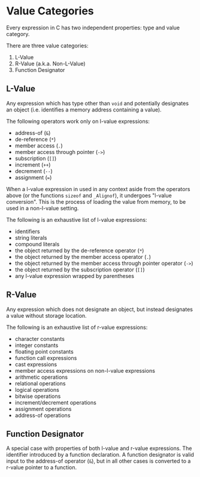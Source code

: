 # Value Categories

Every expression in C has two independent properties: type and value category.

There are three value categories:
1. L-Value
2. R-Value (a.k.a. Non-L-Value)
3. Function Designator

## L-Value

Any expression which has type other than `void` and potentially designates an object (i.e. identifies a memory address containing a value).

The following operators work only on l-value expressions:
- address-of (`&`)
- de-reference (`*`)
- member access (`.`)
- member access through pointer (`->`)
- subscription (`[]`)
- increment (`++`)
- decrement (`--`)
- assignment (`=`)

When a l-value expression in used in any context aside from the operators above (or the functions `sizeof` and `_Alignof`), it undergoes "l-value conversion". This is the process of loading the value from memory, to be used in a non-l-value setting.

The following is an exhaustive list of l-value expressions:
- identifiers
- string literals
- compound literals
- the object returned by the de-reference operator (`*`)
- the object returned by the member access operator (`.`)
- the object returned by the member access through pointer operator (`->`)
- the object returned by the subscription operator (`[]`)
- any l-value expression wrapped by parentheses

## R-Value

Any expression which does not designate an object, but instead designates a value without storage location.

The following is an exhaustive list of r-value expressions:
- character constants
- integer constants
- floating point constants
- function call expressions
- cast expressions
- member access expressions on non-l-value expressions
- arithmetic operations
- relational operations
- logical operations
- bitwise operations
- increment/decrement operations
- assignment operations
- address-of operations

## Function Designator

A special case with properties of both l-value and r-value expressions. The identifier introduced by a function declaration. A function designator is valid input to the address-of operator (`&`), but in all other cases is converted to a r-value pointer to a function.
